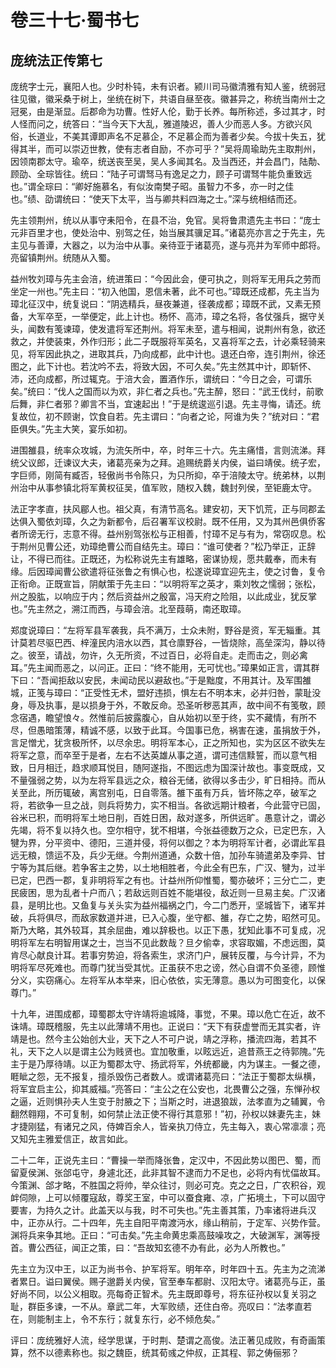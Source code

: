 # 卷三十七·蜀书七

## 庞统法正传第七

庞统字士元，襄阳人也。少时朴钝，未有识者。颍川司马徽清雅有知人鉴，统弱冠往见徽，徽采桑于树上，坐统在树下，共语自昼至夜。徽甚异之，称统当南州士之冠冕，由是渐显。后郡命为功曹。性好人伦，勤于长养。每所称述，多过其才，时人怪而问之，统答曰：“当今天下大乱，雅道陵迟，善人少而恶人多。方欲兴风俗，长道业，不美其谭即声名不足慕企，不足慕企而为善者少矣。今拔十失五，犹得其半，而可以崇迈世教，使有志者自励，不亦可乎？”吴将周瑜助先主取荆州，因领南郡太守。瑜卒，统送丧至吴，吴人多闻其名。及当西还，并会昌门，陆勣、顾劭、全琮皆往。统曰：“陆子可谓驽马有逸足之力，顾子可谓驽牛能负重致远也。”谓全琮曰：“卿好施慕名，有似汝南樊子昭。虽智力不多，亦一时之佳也。”绩、劭谓统曰：“使天下太平，当与卿共料四海之士。”深与统相结而还。

先主领荆州，统以从事守耒阳令，在县不治，免官。吴将鲁肃遗先主书曰：“庞士元非百里才也，使处治中、别驾之任，始当展其骥足耳。”诸葛亮亦言之于先主，先主见与善谭，大器之，以为治中从事。亲待亚于诸葛亮，遂与亮并为军师中郎将。亮留镇荆州。统随从入蜀。

益州牧刘璋与先主会涪，统进策曰：“今因此会，便可执之，则将军无用兵之劳而坐定一州也。”先主曰：“初入他国，恩信未著，此不可也。”璋既还成都，先主当为璋北征汉中，统复说曰：“阴选精兵，昼夜兼道，径袭成都；璋既不武，又素无预备，大军卒至，一举便定，此上计也。杨怀、高沛，璋之名将，各仗强兵，据守关头，闻数有笺谏璋，使发遣将军还荆州。将军未至，遣与相闻，说荆州有急，欲还救之，并使装束，外作归形；此二子既服将军英名，又喜将军之去，计必乘轻骑来见，将军因此执之，进取其兵，乃向成都，此中计也。退还白帝，连引荆州，徐还图之，此下计也。若沈吟不去，将致大因，不可久矣。”先主然其中计，即斩怀、沛，还向成都，所过辄克。于涪大会，置酒作乐，谓统曰：“今日之会，可谓乐矣。”统曰：“伐人之国而以为欢，非仁者之兵也。”先主醉，怒曰：“武王伐纣，前歌后舞，非仁者邪？卿言不当，宜速起出！”于是统逡巡引退。先主寻悔，请还。统复故位，初不顾谢，饮食自若。先主谓曰：“向者之论，阿谁为失？”统对曰：“君臣俱失。”先主大笑，宴乐如初。

进围雒县，统率众攻城，为流矢所中，卒，时年三十六。先主痛惜，言则流涕。拜统父议郎，迁谏议大夫，诸葛亮亲为之拜。追赐统爵关内侯，谥曰靖侯。统子宏，字巨师，刚简有臧否，轻傲尚书令陈只，为只所抑，卒于涪陵太守。统弟林，以荆州治中从事参镇北将军黄权征吴，值军败，随权入魏，魏封列侯，至钜鹿太守。

法正字孝直，扶风郿人也。祖父真，有清节高名。建安初，天下饥荒，正与同郡孟达俱入蜀依刘璋，久之为新都令，后召署军议校尉。既不任用，又为其州邑俱侨客者所谤无行，志意不得。益州别驾张松与正相善，忖璋不足与有为，常窃叹息。松于荆州见曹公还，劝璋绝曹公而自结先主。璋曰：“谁可使者？”松乃举正，正辞让，不得已而往。正既还，为松称说先主有雄略，密谋协规，愿共戴奉，而未有缘。后因璋闻曹公欲遣将征张鲁之有惧心也，松遂说璋宜迎先主，使之讨鲁，复令正衔命。正既宣旨，阴献策于先主曰：“以明将军之英才，乘刘牧之懦弱；张松，州之股肱，以响应于内；然后资益州之殷富，冯天府之险阻，以此成业，犹反掌也。”先主然之，溯江而西，与璋会涪。北至葭萌，南还取璋。

郑度说璋曰：“左将军县军袭我，兵不满万，士众未附，野谷是资，军无辎重。其计莫若尽驱巴西、梓潼民内涪水以西，其仓廪野谷，一皆烧除，高垒深沟，静以待之。彼至，请战，勿许，久无所资，不过百日，必将自走。走而击之，则必禽耳。”先主闻而恶之，以问正。正曰：“终不能用，无可忧也。”璋果如正言，谓其群下曰：“吾闻拒敌以安民，未闻动民以避敌也。”于是黜度，不用其计。及军围雒城，正笺与璋曰：“正受性无术，盟好违损，惧左右不明本末，必并归咎，蒙耻没身，辱及执事，是以损身于外，不敢反命。恐圣听秽恶其声，故中间不有笺敬，顾念宿遇，瞻望悢々。然惟前后披露腹心，自从始初以至于终，实不藏情，有所不尽，但愚暗策薄，精诚不感，以致于此耳。今国事已危，祸害在速，虽捐放于外，言足憎尤，犹贪极所怀，以尽余忠。明将军本心，正之所知也，实为区区不欲失左将军之意，而卒至于是者，左右不达英雄从事之道，谓可违信黩誓，而以意气相致，日月相迁，趋求顺耳悦目，随阿遂指，不图远虑为国深计故也。事变既成，又不量强弱之势，以为左将军县远之众，粮谷无储，欲得以多击少，旷日相持。而从关至此，所历辄破，离宫别屯，日自零落。雒下虽有万兵，皆坏陈之卒，破军之将，若欲争一旦之战，则兵将势力，实不相当。各欲远期计粮者，今此营守已固，谷米已积，而明将军土地日削，百姓日困，敌对遂多，所供远旷。愚意计之，谓必先竭，将不复以持久也。空尔相守，犹不相堪，今张益德数万之众，已定巴东，入犍为界，分平资中、德阳，三道并侵，将何以御之？本为明将军计者，必谓此军县远无粮，馈运不及，兵少无继。今荆州道通，众数十倍，加孙车骑遣弟及李异、甘宁等为其后继。若争客主之势，以土地相胜者，今此全有巴东，广汉、犍为，过半已定，巴西一郡，复非明将军之有也。计益州所仰惟蜀，蜀亦破坏；三分亡二，吏民疲困，思为乱者十户而八；若敌远则百姓不能堪役，敌近则一旦易主矣。广汉诸县，是明比也。又鱼复与关头实为益州福祸之门，今二门悉开，坚城皆下，诸军并破，兵将俱尽，而敌家数道并进，已入心腹，坐守都、雒，存亡之势，昭然可见。斯乃大略，其外较耳，其余屈曲，难以辞极也。以正下愚，犹知此事不可复成，况明将军左右明智用谋之士，岂当不见此数哉？旦夕偷幸，求容取媚，不虑远图，莫肯尽心献良计耳。若事穷势迫，将各索生，求济门户，展转反覆，与今计异，不为明将军尽死难也。而尊门犹当受其忧。正虽获不忠之谤，然心自谓不负圣德，顾惟分义，实窃痛心。左将军从本举来，旧心依依，实无薄意。愚以为可图变化，以保尊门。”

十九年，进围成都，璋蜀郡太守许靖将逾城降，事觉，不果。璋以危亡在近，故不诛靖。璋既稽服，先主以此薄靖不用也。正说曰：“天下有获虚誉而无其实者，许靖是也。然今主公始创大业，天下之人不可户说，靖之浮称，播流四海，若其不礼，天下之人以是谓主公为贱贤也。宜加敬重，以眩远近，追昔燕王之待郭隗。”先主于是乃厚待靖。以正为蜀郡太守、扬武将军，外统都畿，内为谋主。一餐之德，睚眦之怨，无不报复，擅杀毁伤己者数人。或谓诸葛亮曰：“法正于蜀郡太纵横，将军宜启主公，抑其威福。”亮答曰：“主公之在公安也，北畏曹公之强，东惮孙权之逼，近则惧孙夫人生变于肘腋之下；当斯之时，进退狼跋，法孝直为之辅翼，令翻然翱翔，不可复制，如何禁止法正使不得行其意邪！”初，孙权以妹妻先主，妹才捷刚猛，有诸兄之风，侍婢百余人，皆亲执刀侍立，先主每入，衷心常凛凛；亮又知先主雅爱信正，故言如此。

二十二年，正说先主曰：“曹操一举而降张鲁，定汉中，不因此势以图巴、蜀，而留夏侯渊、张郃屯守，身遽北还，此非其智不逮而力不足也，必将内有忧偪故耳。今策渊、郃才略，不胜国之将帅，举众往讨，则必可克。克之之日，广农积谷，观衅伺隙，上可以倾覆寇敌，尊奖王室，中可以蚕食雍、凉，广拓境土，下可以固守要害，为持久之计。此盖天以与我，时不可失也。”先主善其策，乃率诸将进兵汉中，正亦从行。二十四年，先主自阳平南渡沔水，缘山稍前，于定军、兴势作营。渊将兵来争其地。正曰：“可击矣。”先主命黄忠乘高鼓噪攻之，大破渊军，渊等授首。曹公西征，闻正之策，曰：“吾故知玄德不办有此，必为人所教也。”

先主立为汉中王，以正为尚书令、护军将军。明年卒，时年四十五。先主为之流涕者累日。谥曰翼侯。赐子邈爵关内侯，官至奉车都尉、汉阳太守。诸葛亮与正，虽好尚不同，以公义相取。亮每奇正智术。先主既即尊号，将东征孙权以复关羽之耻，群臣多谏，一不从。章武二年，大军败绩，还住白帝。亮叹曰：“法孝直若在，则能制主上，令不东行；就复东行，必不倾危矣。”

评曰：庞统雅好人流，经学思谋，于时荆、楚谓之高俊。法正著见成败，有奇画策算，然不以德素称也。拟之魏臣，统其荀彧之仲叔，正其程、郭之俦俪邪？
